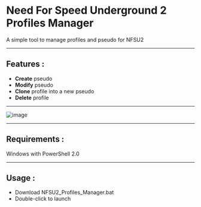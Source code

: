 # Need For Speed Underground 2 Profiles Manager

A simple tool to manage profiles and pseudo for NFSU2

---

## Features :
- **Create** pseudo
- **Modify** pseudo
- **Clone** profile into a new pseudo
- **Delete** profile

---

![image](https://github.com/user-attachments/assets/4da73a19-a852-4cae-b5c5-533239db27e9)

---

## Requirements : 
Windows with PowerShell 2.0

---

## Usage : 
- Download NFSU2_Profiles_Manager.bat
- Double-click to launch
